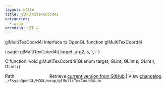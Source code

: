 ```yaml
---
layout: mfile
title: glMultiTexCoord4i
categories:
  - wrap
encoding: UTF-8
---
```


glMultiTexCoord4i  Interface to OpenGL function glMultiTexCoord4i  

usage:  glMultiTexCoord4i( target, arg2, s, t, r )  

C function:  void glMultiTexCoord4i(GLenum target, GLint, GLint s, GLint t, GLint r)  


<div class="code_header" style="text-align:right;">
  <span style="float:left;">Path&nbsp;&nbsp;</span> <span class="counter">Retrieve <a href=
  "https://raw.github.com/Psychtoolbox-3/Psychtoolbox-3/beta/./PsychOpenGL/MOGL/wrap/glMultiTexCoord4i.m">current version from GitHub</a> | View <a href=
  "https://github.com/Psychtoolbox-3/Psychtoolbox-3/commits/beta/./PsychOpenGL/MOGL/wrap/glMultiTexCoord4i.m">changelog</a></span>
</div>
<div class="code">
  <code>./PsychOpenGL/MOGL/wrap/glMultiTexCoord4i.m</code>
</div>
